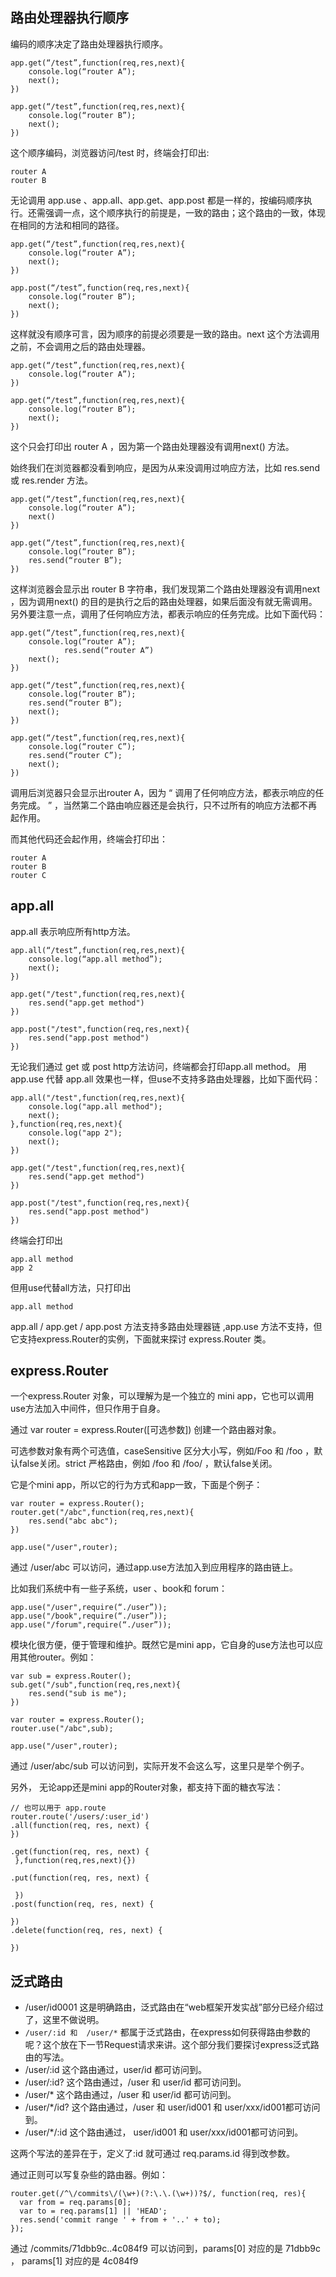 ## 路由处理器执行顺序

编码的顺序决定了路由处理器执行顺序。
```
app.get(“/test”,function(req,res,next){
    console.log(“router A”);
    next();
})

app.get(“/test”,function(req,res,next){
    console.log(“router B”);
    next();
})
```
这个顺序编码，浏览器访问/test 时，终端会打印出:
```
router A
router B
```
无论调用 app.use 、app.all、app.get、app.post 都是一样的，按编码顺序执行。还需强调一点，这个顺序执行的前提是，一致的路由；这个路由的一致，体现在相同的方法和相同的路径。
```
app.get(“/test”,function(req,res,next){
    console.log(“router A”);
    next();
})

app.post(“/test”,function(req,res,next){
    console.log(“router B”);
    next();
})
```
这样就没有顺序可言，因为顺序的前提必须要是一致的路由。next 这个方法调用之前，不会调用之后的路由处理器。
```
app.get(“/test”,function(req,res,next){
    console.log(“router A”);
})

app.get(“/test”,function(req,res,next){
    console.log(“router B”);
    next();
})
```
这个只会打印出 router A ，因为第一个路由处理器没有调用next() 方法。

始终我们在浏览器都没看到响应，是因为从来没调用过响应方法，比如  res.send 或 res.render 方法。
```
app.get(“/test”,function(req,res,next){
    console.log(“router A”);
    next()
})

app.get(“/test”,function(req,res,next){
    console.log(“router B”);
    res.send(“router B”);
})
```
这样浏览器会显示出 router B 字符串，我们发现第二个路由处理器没有调用next ，因为调用next() 的目的是执行之后的路由处理器，如果后面没有就无需调用。另外要注意一点，调用了任何响应方法，都表示响应的任务完成。比如下面代码：
```
app.get(“/test”,function(req,res,next){
    console.log(“router A”);
            res.send(“router A”)
    next();
})

app.get(“/test”,function(req,res,next){
    console.log(“router B”);
    res.send(“router B”);
    next();
})

app.get(“/test”,function(req,res,next){
    console.log(“router C”);
    res.send(“router C”);
    next();
})
```
调用后浏览器只会显示出router A，因为 “ 调用了任何响应方法，都表示响应的任务完成。 ” ，当然第二个路由响应器还是会执行，只不过所有的响应方法都不再起作用。

而其他代码还会起作用，终端会打印出：
```
router A
router B
router C
```

## app.all

app.all 表示响应所有http方法。
```
app.all(“/test”,function(req,res,next){
    console.log(“app.all method”);
    next();
})

app.get("/test",function(req,res,next){
    res.send("app.get method")
})

app.post("/test",function(req,res,next){
    res.send("app.post method")
})
```
无论我们通过 get 或 post http方法访问，终端都会打印app.all method。 用 app.use 代替 app.all 效果也一样，但use不支持多路由处理器，比如下面代码：
```
app.all("/test",function(req,res,next){
    console.log("app.all method");
    next();
},function(req,res,next){
    console.log("app 2");
    next();
})

app.get("/test",function(req,res,next){
    res.send("app.get method")
})

app.post("/test",function(req,res,next){
    res.send("app.post method")
})
```
终端会打印出
```
app.all method
app 2
```
但用use代替all方法，只打印出
```
app.all method
```
app.all / app.get / app.post 方法支持多路由处理器链   ,app.use 方法不支持，但它支持express.Router的实例，下面就来探讨 express.Router 类。

## express.Router

一个express.Router 对象，可以理解为是一个独立的 mini app，它也可以调用use方法加入中间件，但只作用于自身。

通过 var router  = express.Router([可选参数]) 创建一个路由器对象。

可选参数对象有两个可选值，caseSensitive 区分大小写，例如/Foo 和 /foo ，默认false关闭。strict 严格路由，例如 /foo 和 /foo/ ，默认false关闭。

它是个mini app，所以它的行为方式和app一致，下面是个例子：
```
var router = express.Router();
router.get("/abc",function(req,res,next){
    res.send("abc abc");
})

app.use("/user",router);
```
通过 /user/abc 可以访问，通过app.use方法加入到应用程序的路由链上。

比如我们系统中有一些子系统，user 、book和 forum：
```
app.use("/user",require(“./user”));
app.use("/book",require(“./user”));
app.use("/forum",require(“./user”));
```
模块化很方便，便于管理和维护。既然它是mini app，它自身的use方法也可以应用其他router。例如：
```
var sub = express.Router();
sub.get("/sub",function(req,res,next){
    res.send("sub is me");
})

var router = express.Router();
router.use("/abc",sub);

app.use("/user",router);
```
通过 /user/abc/sub 可以访问到，实际开发不会这么写，这里只是举个例子。

另外， 无论app还是mini app的Router对象，都支持下面的糖衣写法：
```
// 也可以用于 app.route
router.route('/users/:user_id')
.all(function(req, res, next) {
})

.get(function(req, res, next) {
 },function(req,res,next){})

.put(function(req, res, next) {

 })
.post(function(req, res, next) {

})
.delete(function(req, res, next) {

})
```

## 泛式路由

- /user/id0001 这是明确路由，泛式路由在“web框架开发实战”部分已经介绍过了，这里不做说明。
- `/user/:id 和  /user/*` 都属于泛式路由，在express如何获得路由参数的呢？这个放在下一节Request请求来讲。这个部分我们要探讨express泛式路由的写法。
- /user/:id 这个路由通过，user/id 都可访问到。
- /user/:id? 这个路由通过，/user 和 user/id 都可访问到。
- /user/* 这个路由通过，/user 和 user/id 都可访问到。
- /user/*/id?  这个路由通过，/user 和 user/id001 和 user/xxx/id001都可访问到。
- /user/*/:id  这个路由通过， user/id001 和 user/xxx/id001都可访问到。

这两个写法的差异在于，定义了:id 就可通过 req.params.id 得到改参数。

通过正则可以写复杂些的路由器。例如：
```
router.get(/^\/commits\/(\w+)(?:\.\.(\w+))?$/, function(req, res){
  var from = req.params[0];
  var to = req.params[1] || 'HEAD';
  res.send('commit range ' + from + '..' + to);
});
```
通过 /commits/71dbb9c..4c084f9 可以访问到，params[0] 对应的是 71dbb9c ， params[1] 对应的是 4c084f9